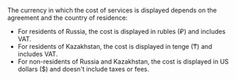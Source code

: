 
The currency in which the cost of services is displayed depends on the agreement and the country of residence:
* For residents of Russia, the cost is displayed in rubles (₽) and includes VAT.
* For residents of Kazakhstan, the cost is displayed in tenge (₸) and includes VAT.
* For non-residents of Russia and Kazakhstan, the cost is displayed in US dollars ($) and doesn't include taxes or fees.


